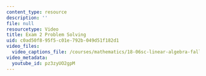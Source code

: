 ```yaml
---
content_type: resource
description: ''
file: null
resourcetype: Video
title: Exam 2 Problem Solving
uid: c0ad50f8-95f5-c01e-792b-049d51f182d1
video_files:
  video_captions_file: /courses/mathematics/18-06sc-linear-algebra-fall-2011/resource-index/exam-2-problem-solving/pz3zyUO2gpM.vtt
video_metadata:
  youtube_id: pz3zyUO2gpM
---
```

